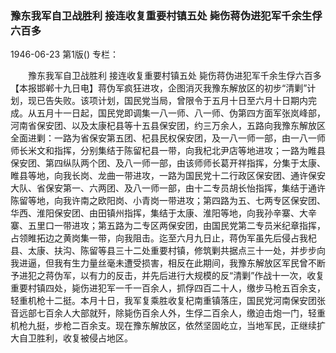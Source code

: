 ### 豫东我军自卫战胜利  接连收复重要村镇五处  毙伤蒋伪进犯军千余生俘六百多

1946-06-23
第1版()
专栏：

　　豫东我军自卫战胜利
    接连收复重要村镇五处
    毙伤蒋伪进犯军千余生俘六百多
    【本报邯郸十九日电】蒋伪军疯狂进攻，企图消灭我豫东解放区的初步“清剿”计划，现已告失败。该项计划，国民党当局，曾限令于五月十日至六月十日期内完成。从五月十一日起，国民党即调集一八一师、八一师、伪第四方面军张岚峰部，河南省保安团、以及太康杞县等十五县保安团，约三万余人，五路向我豫东解放区全面进剿：一路为省保安第五团、杞县民权保安团，及一八一师一部，由一八一师师长米文和指挥，分别集结于陈留杞县一带，向我杞北尹店等地进攻；一路为睢县保安团、第四纵队两个团、及八一师一部，由该师师长葛开祥指挥，分集于太康、睢县等地，向我长岗、龙曲一带进攻，一路为国民党十二行政区保安团、通许保安大队、省保安第一、六两团、及八一师一部，由十二专员胡长怡指挥，集结于通许陈留等地，向我许南之欧阳岗、小青岗一带进攻；第四路为五、七两专区保安团、华西、淮阳保安团、由田镇州指挥，集结于太康、淮阳等地，向我孙辛寨、大辛寨、五里口一带进攻；第五路为二专区两保安团，由国民党第二专员米纪章指挥，占领睢拓边之黄岗集一带，向我阻击。迄至六月九日止，蒋伪军虽先后侵占我杞县、太康、扶沟、陈留等县三十二处重要村镇，修筑剿共据点三十一处，并步步向我进逼，但我有生力量丝毫未遭受损害，相反在此期间，我豫东解放区军民曾不断予进犯之蒋伪军，以有力的反击，并先后进行大规模的反“清剿”作战十一次，收复重要村镇四处，毙伤进犯军一千一百余人，抓俘四百二十人，缴步马枪五百余支，轻重机枪十二挺。本月十日，我军复乘胜收复杞南重镇落庄，国民党河南保安团张音远部七百余人大部就歼，除毙伤百余人外，生俘二百余人，缴迫击炮一门，轻重机枪九挺，步枪二百余支。现在豫东解放区，依然坚固屹立，当地军民，正继续扩大自卫胜利，收复被侵占地区。
